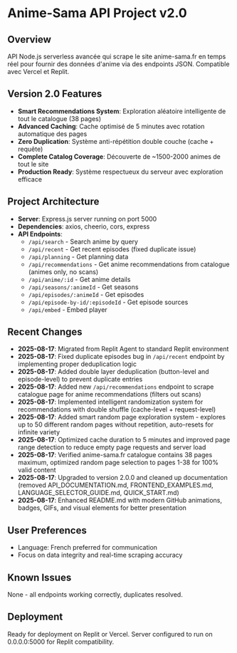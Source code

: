 # Anime-Sama API Project v2.0

## Overview
API Node.js serverless avancée qui scrape le site anime-sama.fr en temps réel pour fournir des données d'anime via des endpoints JSON. Compatible avec Vercel et Replit.

## Version 2.0 Features
- **Smart Recommendations System**: Exploration aléatoire intelligente de tout le catalogue (38 pages)
- **Advanced Caching**: Cache optimisé de 5 minutes avec rotation automatique des pages
- **Zero Duplication**: Système anti-répétition double couche (cache + requête)
- **Complete Catalog Coverage**: Découverte de ~1500-2000 animes de tout le site
- **Production Ready**: Système respectueux du serveur avec exploration efficace

## Project Architecture
- **Server**: Express.js server running on port 5000
- **Dependencies**: axios, cheerio, cors, express
- **API Endpoints**:
  - `/api/search` - Search anime by query
  - `/api/recent` - Get recent episodes (fixed duplicate issue)
  - `/api/planning` - Get planning data
  - `/api/recommendations` - Get anime recommendations from catalogue (animes only, no scans)
  - `/api/anime/:id` - Get anime details
  - `/api/seasons/:animeId` - Get seasons
  - `/api/episodes/:animeId` - Get episodes
  - `/api/episode-by-id/:episodeId` - Get episode sources
  - `/api/embed` - Embed player

## Recent Changes
- **2025-08-17**: Migrated from Replit Agent to standard Replit environment
- **2025-08-17**: Fixed duplicate episodes bug in `/api/recent` endpoint by implementing proper deduplication logic
- **2025-08-17**: Added double layer deduplication (button-level and episode-level) to prevent duplicate entries
- **2025-08-17**: Added new `/api/recommendations` endpoint to scrape catalogue page for anime recommendations (filters out scans)
- **2025-08-17**: Implemented intelligent randomization system for recommendations with double shuffle (cache-level + request-level)
- **2025-08-17**: Added smart random page exploration system - explores up to 50 different random pages without repetition, auto-resets for infinite variety
- **2025-08-17**: Optimized cache duration to 5 minutes and improved page range detection to reduce empty page requests and server load
- **2025-08-17**: Verified anime-sama.fr catalogue contains 38 pages maximum, optimized random page selection to pages 1-38 for 100% valid content
- **2025-08-17**: Upgraded to version 2.0.0 and cleaned up documentation (removed API_DOCUMENTATION.md, FRONTEND_EXAMPLES.md, LANGUAGE_SELECTOR_GUIDE.md, QUICK_START.md)
- **2025-08-17**: Enhanced README.md with modern GitHub animations, badges, GIFs, and visual elements for better presentation

## User Preferences
- Language: French preferred for communication
- Focus on data integrity and real-time scraping accuracy

## Known Issues
None - all endpoints working correctly, duplicates resolved.

## Deployment
Ready for deployment on Replit or Vercel. Server configured to run on 0.0.0.0:5000 for Replit compatibility.